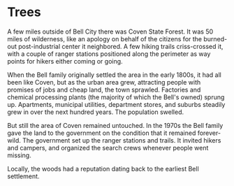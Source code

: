 # Trees

A few miles outside of Bell City there was Coven State Forest. It was 50 miles of wilderness, like an apology on behalf of the citizens for the burned-out post-industrial center it neighbored. A few hiking trails criss-crossed it, with a couple of ranger stations positioned along the perimeter as way points for hikers either coming or going.

When the Bell family originally settled the area in the early 1800s, it had all been like Coven, but as the urban area grew, attracting people with promises of jobs and cheap land, the town sprawled. Factories and chemical processing plants (the majority of which the Bell's owned) sprung up. Apartments, municipal utilities, department stores, and suburbs steadily grew in over the next hundred years. The population swelled.

But still the area of Coven remained untouched. In the 1970s the Bell family gave the land to the government on the condition that it remained forever-wild. The government set up the ranger stations and trails. It invited hikers and campers, and organized the search crews whenever people went missing.

Locally, the woods had a reputation dating back to the earliest Bell settlement.
